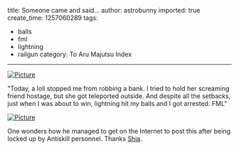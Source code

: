 title: Someone came and said...
author: astrobunny
imported: true
create_time: 1257060289
tags:
- balls
- fml
- lightning
- railgun
category: To Aru Majutsu Index
---
 [![](wp-uploads/2009/11/wpid-Mazui_To_Aru_Kagaku_no_Railgun_-_05_5E31FA3E_3-500x281.jpg "Picture")](/images/wp-uploads/2009/11/wpid-Mazui_To_Aru_Kagaku_no_Railgun_-_05_5E31FA3E_3.jpg)  
  
"Today, a loli stopped me from robbing a bank. I tried to hold her screaming friend hostage, but she got teleported outside. And despite all the setbacks, just when I was about to win, lightning hit my balls and I got arrested. FML"  
  
 [![](wp-uploads/2009/11/wpid-Mazui_To_Aru_Kagaku_no_Railgun_-_05_5E31FA3E_0-500x281.jpg "Picture")](/images/wp-uploads/2009/11/wpid-Mazui_To_Aru_Kagaku_no_Railgun_-_05_5E31FA3E_0.jpg)  
  
One wonders how he managed to get on the Internet to post this after being locked up by Antiskill personnel. Thanks [Shia](http://nk-ds.org/).